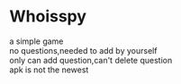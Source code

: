# Whoisspy
a simple game  
no questions,needed to add by yourself  
only can add question,can't delete question  
apk is not the newest  
